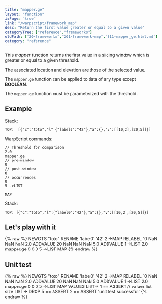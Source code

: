 ```yaml
---
title: "mapper.ge"
layout: "function"
isPage: "true"
link: "/warpscript/framework_map"
desc: "Return the first value greater or equal to a given value"
categoryTree: ["reference","frameworks"]
oldPath: ["20-frameworks","201-framework-map","211-mapper_ge.html.md"]
category: "reference"
---
```

 

This *mapper* function returns the first value in a sliding window which is greater or equal to a given threshold.

The associated location and elevation are those of the selected value.

The `mapper.ge` function can be applied to data of any type except **BOOLEAN**.

The `mapper.ge` function must be parameterized with the threshold.

## Example ##

Stack:

    TOP:  [{"c":"toto","l":{"label0":"42"},"a":{},"v":[[10,2],[20,5]]}]

WarpScript commands:

    // Threshold for comparison
    2.0
    mapper.ge
    // pre-window
    0
    // post-window
    0
    // occurrences
    0
    5 ->LIST

    MAP

Stack: 

    TOP: [{"c":"toto","l":{"label0":"42"},"a":{},"v":[[10,2],[20,5]]}]

## Let's play with it ##

{% raw %}
<warp10-warpscript-widget>NEWGTS "toto" RENAME 
'label0' '42' 2 ->MAP RELABEL
10 NaN NaN NaN  2.0 ADDVALUE
20 NaN NaN NaN 5.0 ADDVALUE
1 ->LIST
2.0
mapper.ge
0
0
0
5 ->LIST
MAP
</warp10-warpscript-widget>
{% endraw %}    


## Unit test ##

{% raw %}
<warp10-warpscript-widget>NEWGTS "toto" RENAME 
'label0' '42' 2 ->MAP RELABEL
10 NaN NaN NaN  2.0 ADDVALUE
20 NaN NaN NaN 5.0 ADDVALUE
1 ->LIST
2.0
mapper.ge
0
0
0
5 ->LIST
MAP
VALUES LIST-> 
1 == ASSERT   // values list size
LIST-> DROP
5 == ASSERT
2 == ASSERT
'unit test successful'
</warp10-warpscript-widget>
{% endraw %}        